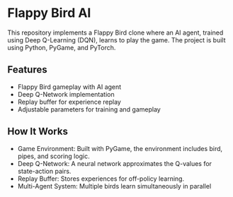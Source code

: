 # Flappy Bird AI

This repository implements a Flappy Bird clone where an AI agent, trained using Deep Q-Learning (DQN), learns to play the game. The project is built using Python, PyGame, and PyTorch.

## Features

- Flappy Bird gameplay with AI agent
- Deep Q-Network implementation
- Replay buffer for experience replay
- Adjustable parameters for training and gameplay

## How It Works

- Game Environment: Built with PyGame, the environment includes bird, pipes, and scoring logic.
- Deep Q-Network: A neural network approximates the Q-values for state-action pairs.
- Replay Buffer: Stores experiences for off-policy learning.
- Multi-Agent System: Multiple birds learn simultaneously in parallel

